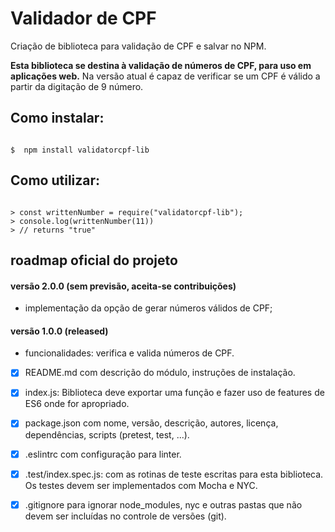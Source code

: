 # Validador de CPF
Criação de biblioteca para validação de CPF e salvar no NPM.


**Esta biblioteca se destina à validação de números de CPF, para uso em aplicações web.**
Na versão atual é capaz de verificar se um CPF é válido a partir da digitação de 9 número.

## Como instalar:

```shell

$  npm install validatorcpf-lib

```

## Como utilizar:

```node

> const writtenNumber = require("validatorcpf-lib");
> console.log(writtenNumber(11))
> // returns "true"

```

## roadmap oficial do projeto

#### versão 2.0.0 (sem previsão, aceita-se contribuições)
- implementação da opção de gerar números válidos de CPF;

#### versão 1.0.0 (released)
- funcionalidades: verifica e valida números de CPF.


* [x] README.md com descrição do módulo, instruções de instalação.

* [x] index.js: Biblioteca deve exportar uma função e fazer uso de features de ES6 onde for apropriado.

* [x] package.json com nome, versão, descrição, autores, licença, dependências, scripts (pretest, test, ...).

* [x] .eslintrc com configuração para linter.

* [x] .test/index.spec.js: com as rotinas de teste escritas para esta biblioteca. Os testes devem ser implementados com Mocha e NYC.

* [x] .gitignore para ignorar node_modules, nyc e outras pastas que não devem ser incluídas no controle de versões (git).
